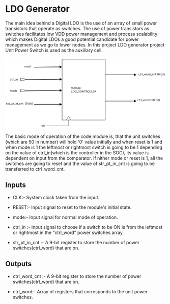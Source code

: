 # LDO Generator

The main idea behind a Digital LDO is the use of an array of small power transistors that operate as switches. The use of power transistors as switches facilitates low VDD power management and process scalability which makes Digital LDOs a good potential candidate for power management as we go to lower nodes. In this project LDO generator project Unit Power Switch is used as the auxiliary cell.



![plot](./readme_images/LDO_CONTROLLER_TEMPLATE.PNG)

 The basic mode of operation of the code module is, that the unit switches (which are 50 in number) will hold '0' value initially and when reset is 1 and when mode is 1 the leftmost or rightmost switch is going to be 1 depending on the value of ctrl_in(which is the controller in the SOC), its value is dependent on input from the comparator. If nither mode or reset is 1, all the switches are going to reset and the value of str_pt_in_cnt is going to be transferred to ctrl_word_cnt.


 ## Inputs
 *  CLK:- System clock taken from the input.
 *  RESET:- Input signal to reset to the module's initial state.
 *  mode:- Input signal for normal mode of operation.
 *  ctrl_in :-  Input signal to choose if a switch to be ON is from the leftmost or rightmost in the "ctrl_word" power switches array.

 * str_pt_in_cnt :- A 9-bit register to store the number of power switches(ctrl_word) that are on.

 ## Outputs
 *  ctrl_word_cnt :- A 9-bit register to store the number of power switches(ctrl_word) that are on.

 *  ctrl_word:- Array of registers that corresponds to the unit power switches.
